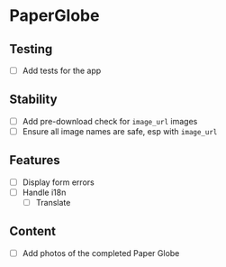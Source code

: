 # PaperGlobe

## Testing

- [ ] Add tests for the app

## Stability

- [ ] Add pre-download check for `image_url` images
- [ ] Ensure all image names are safe, esp with `image_url`

## Features

- [ ] Display form errors
- [ ] Handle i18n
  - [ ] Translate

## Content

- [ ] Add photos of the completed Paper Globe
